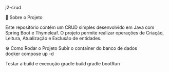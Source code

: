 j2-crud

📌 Sobre o Projeto

Este repositório contém um CRUD simples desenvolvido em Java com Spring Boot e Thymeleaf. O projeto permite realizar operações de Criação, Leitura, Atualização e Exclusão de entidades.


⚙️ Como Rodar o Projeto
Subir o container do banco de dados  
docker compose up -d  

Testar a build e execução 
gradle build 
gradle bootRun 
